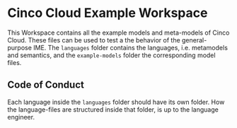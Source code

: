 # Cinco Cloud Example Workspace

This Workspace contains all the example models and meta-models of Cinco Cloud.
These files can be used to test a the behavior of the general-purpose IME.
The `languages` folder contains the languages, i.e. metamodels and semantics, and the `example-models` folder the corresponding model files.

## Code of Conduct

Each language inside the `languages` folder should have its own folder.
How the language-files are structured inside that folder, is up to the language engineer.
